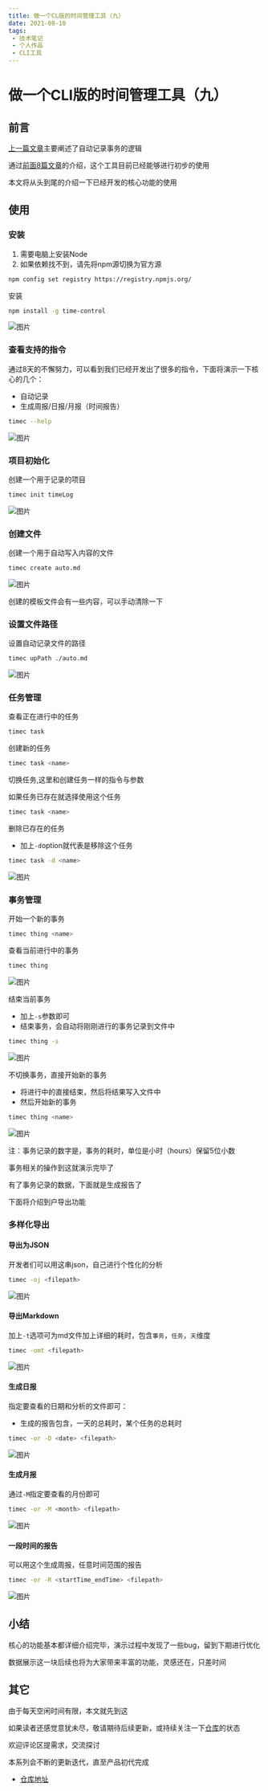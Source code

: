 ```yaml
---
title: 做一个CL版的时间管理工具（九）
date: 2021-08-10
tags:
 - 技术笔记
 - 个人作品
 - CLI工具
---
```

# 做一个CLI版的时间管理工具（九）

## 前言
[上一篇文章](./time-tools-8.md)主要阐述了自动记录事务的逻辑

通过[前面8篇文章](https://juejin.cn/column/6973496830654939166)的介绍，这个工具目前已经能够进行初步的使用

本文将从头到尾的介绍一下已经开发的核心功能的使用

## 使用
### 安装
1. 需要电脑上安装Node
2. 如果依赖找不到，请先将npm源切换为官方源

```sh
npm config set registry https://registry.npmjs.org/
```
安装
```sh
npm install -g time-control
```

![图片](time-tools-9\MTYyODYwNTM4NTM2Mg==628605385362)

### 查看支持的指令

通过8天的不懈努力，可以看到我们已经开发出了很多的指令，下面将演示一下核心的几个：
* 自动记录
* 生成周报/日报/月报（时间报告）

```sh
timec --help
```

![图片](time-tools-9\MTYyODYwNTY3NDEyOA==628605674128)

### 项目初始化
创建一个用于记录的项目
```sh
timec init timeLog
```

![图片](time-tools-9\MTYyODYwNjAzNjY5OQ==628606036700)

### 创建文件
创建一个用于自动写入内容的文件
```sh
timec create auto.md
```
![图片](time-tools-9\MTYyODYwNjE1MTM1OQ==628606151359)

创建的模板文件会有一些内容，可以手动清除一下

### 设置文件路径
设置自动记录文件的路径
```sh
timec upPath ./auto.md 
```
![图片](time-tools-9\MTYyODYwNjM0MDE3Mw==628606340173)


### 任务管理
查看正在进行中的任务
```sh
timec task 
```

创建新的任务
```sh
timec task <name>
```

切换任务,这里和创建任务一样的指令与参数

如果任务已存在就选择使用这个任务
```sh
timec task <name>
```

删除已存在的任务
* 加上`-d`option就代表是移除这个任务
```sh
timec task -d <name>
```

![图片](time-tools-9\MTYyODYwNjUzOTc3NA==628606539774)

### 事务管理

开始一个新的事务
```sh
timec thing <name>
```

查看当前进行中的事务
```sh
timec thing
```

![图片](time-tools-9\MTYyODYwNjg0MDEzMQ==628606840131)


结束当前事务
* 加上`-s`参数即可
* 结束事务，会自动将刚刚进行的事务记录到文件中
```sh
timec thing -s
```

![图片](time-tools-9\MTYyODYwNzAyMDIxNg==628607020216)

不切换事务，直接开始新的事务
* 将进行中的直接结束，然后将结果写入文件中
* 然后开始新的事务
```sh
timec thing <name>
```

![图片](time-tools-9\MTYyODYwNzIyMjE2Nw==628607222167)

注：事务记录的数字是，事务的耗时，单位是小时（hours）保留5位小数

事务相关的操作到这就演示完毕了

有了事务记录的数据，下面就是生成报告了

下面将介绍到户导出功能

### 多样化导出
#### 导出为JSON

开发者们可以用这串json，自己进行个性化的分析
```sh
timec -oj <filepath>
```

![图片](time-tools-9\MTYyODYwNzQ0ODc3Mg==628607448772)

#### 导出Markdown

加上`-t`选项可为md文件加上详细的耗时，包含`事务`，`任务`，`天`维度
```sh
timec -omt <filepath>
```

![图片](time-tools-9\MTYyODYwNzU2MzYzMQ==628607563631)

#### 生成日报
指定要查看的日期和分析的文件即可：
* 生成的报告包含，一天的总耗时，某个任务的总耗时
```sh
timec -or -D <date> <filepath>
```

![图片](time-tools-9\MTYyODYwNzczNjE2Nw==628607736167)

#### 生成月报
通过`-M`指定要查看的月份即可
```sh
timec -or -M <month> <filepath>
```

![图片](time-tools-9\MTYyODYwNzg5NzAxNA==628607897014)

#### 一段时间的报告
可以用这个生成周报，任意时间范围的报告

```sh
timec -or -R <startTime_endTime> <filepath>
```

![图片](time-tools-9\MTYyODYwODAxNjQ2Ng==628608016466)

## 小结
核心的功能基本都详细介绍完毕，演示过程中发现了一些bug，留到下期进行优化

数据展示这一块后续也将为大家带来丰富的功能，灵感还在，只差时间

## 其它

由于每天空闲时间有限，本文就先到这

如果读者还感觉意犹未尽，敬请期待后续更新，或持续关注一下[仓库](https://github.com/ATQQ/time-control)的状态

欢迎评论区提需求，交流探讨

本系列会不断的更新迭代，直至产品初代完成

* [仓库地址](https://github.com/ATQQ/time-control)


